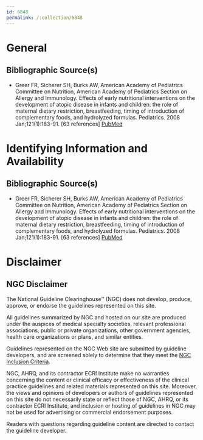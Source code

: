 ```yaml
---
id: 6848
permalink: /:collection/6848
---
```


# General

## Bibliographic Source(s)

- Greer FR, Sicherer SH, Burks AW, American Academy of Pediatrics Committee on Nutrition, American Academy of Pediatrics Section on Allergy and Immunology. Effects of early nutritional interventions on the development of atopic disease in infants and children: the role of maternal dietary restriction, breastfeeding, timing of introduction of complementary foods, and hydrolyzed formulas. Pediatrics. 2008 Jan;121(1):183-91. [63 references] [ PubMed ](http://www.ncbi.nlm.nih.gov/entrez/query.fcgi?cmd=Retrieve&db=pubmed&dopt=Abstract&list_uids=18166574)

# Identifying Information and Availability

## Bibliographic Source(s)

- Greer FR, Sicherer SH, Burks AW, American Academy of Pediatrics Committee on Nutrition, American Academy of Pediatrics Section on Allergy and Immunology. Effects of early nutritional interventions on the development of atopic disease in infants and children: the role of maternal dietary restriction, breastfeeding, timing of introduction of complementary foods, and hydrolyzed formulas. Pediatrics. 2008 Jan;121(1):183-91. [63 references] [ PubMed ](http://www.ncbi.nlm.nih.gov/entrez/query.fcgi?cmd=Retrieve&db=pubmed&dopt=Abstract&list_uids=18166574)

# Disclaimer

## NGC Disclaimer

The National Guideline Clearinghouse™ (NGC) does not develop, produce, approve, or endorse the guidelines represented on this site.

All guidelines summarized by NGC and hosted on our site are produced under the auspices of medical specialty societies, relevant professional associations, public or private organizations, other government agencies, health care organizations or plans, and similar entities.

Guidelines represented on the NGC Web site are submitted by guideline developers, and are screened solely to determine that they meet the [NGC Inclusion Criteria](/help-and-about/summaries/inclusion-criteria).

NGC, AHRQ, and its contractor ECRI Institute make no warranties concerning the content or clinical efficacy or effectiveness of the clinical practice guidelines and related materials represented on this site. Moreover, the views and opinions of developers or authors of guidelines represented on this site do not necessarily state or reflect those of NGC, AHRQ, or its contractor ECRI Institute, and inclusion or hosting of guidelines in NGC may not be used for advertising or commercial endorsement purposes.

Readers with questions regarding guideline content are directed to contact the guideline developer.


